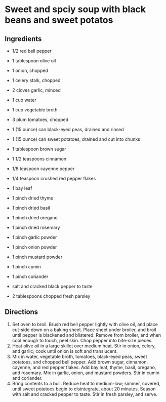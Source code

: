 Sweet and spciy soup with black beans and sweet potatos
===========

Ingredients
----------
 * 1/2 red bell pepper
 * 1 tablespoon olive oil
 * 1 onion, chopped
 * 1 celery stalk, chopped
 * 2 cloves garlic, minced

 * 1 cup water
 * 1 cup vegetable broth
 * 3 plum tomatoes, chopped
 * 1 (15 ounce) can black-eyed peas, drained and rinsed
 * 1 (15 ounce) can sweet potatoes, drained and cut into chunks

 * 1 tablespoon brown sugar
 * 1 1/2 teaspoons cinnamon
 * 1/8 teaspoon cayenne pepper
 * 1/4 teaspoon crushed red pepper flakes

 * 1 bay leaf
 * 1 pinch dried thyme
 * 1 pinch dried basil
 * 1 pinch dried oregano
 * 1 pinch dried rosemary
 * 1 pinch garlic powder
 * 1 pinch onion powder
 * 1 pinch mustard powder
 * 1 pinch cumin
 * 1 pinch coriander

 * salt and cracked black pepper to taste
 * 2 tablespoons chopped fresh parsley

Directions
----------
 1. Set oven to broil. Brush red bell pepper lightly with olive oil, and place cut-side down on a baking sheet. Place sheet under broiler, and broil until pepper is blackened and blistered. Remove from broiler, and when cool enough to touch, peel skin. Chop pepper into bite-size pieces.
 2. Heat olive oil in a large skillet over medium heat. Stir in onion, celery, and garlic; cook until onion is soft and translucent.
 3. Mix in water, vegetable broth, tomatoes, black-eyed peas, sweet potatoes, and chopped bell pepper. Add brown sugar, cinnamon, cayenne, and red pepper flakes. Add bay leaf, thyme, basil, oregano, and rosemary. Mix in garlic, onion, and mustard powders. Stir in cumin and coriander.
 4. Bring contents to a boil. Reduce heat to medium-low; simmer, covered, until sweet potatoes begin to disintegrate, about 20 minutes. Season with salt and cracked pepper to taste. Stir in fresh parsley, and serve.

